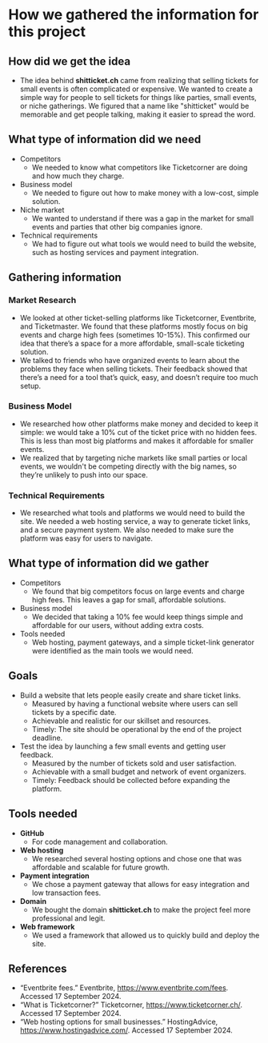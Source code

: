 # How we gathered the information for this project

## How did we get the idea
* The idea behind **shitticket.ch** came from realizing that selling tickets for small events is often complicated or expensive. We wanted to create a simple way for people to sell tickets for things like parties, small events, or niche gatherings. We figured that a name like "shitticket" would be memorable and get people talking, making it easier to spread the word.

## What type of information did we need
* Competitors
  * We needed to know what competitors like Ticketcorner are doing and how much they charge.
* Business model
  * We needed to figure out how to make money with a low-cost, simple solution.
* Niche market
  * We wanted to understand if there was a gap in the market for small events and parties that other big companies ignore.
* Technical requirements
  * We had to figure out what tools we would need to build the website, such as hosting services and payment integration.

## Gathering information
### Market Research
* We looked at other ticket-selling platforms like Ticketcorner, Eventbrite, and Ticketmaster. We found that these platforms mostly focus on big events and charge high fees (sometimes 10-15%). This confirmed our idea that there’s a space for a more affordable, small-scale ticketing solution.
* We talked to friends who have organized events to learn about the problems they face when selling tickets. Their feedback showed that there’s a need for a tool that’s quick, easy, and doesn’t require too much setup.

### Business Model
* We researched how other platforms make money and decided to keep it simple: we would take a 10% cut of the ticket price with no hidden fees. This is less than most big platforms and makes it affordable for smaller events.
* We realized that by targeting niche markets like small parties or local events, we wouldn't be competing directly with the big names, so they’re unlikely to push into our space.

### Technical Requirements
* We researched what tools and platforms we would need to build the site. We needed a web hosting service, a way to generate ticket links, and a secure payment system. We also needed to make sure the platform was easy for users to navigate.

## What type of information did we gather
* Competitors
  * We found that big competitors focus on large events and charge high fees. This leaves a gap for small, affordable solutions.
* Business model
  * We decided that taking a 10% fee would keep things simple and affordable for our users, without adding extra costs.
* Tools needed
  * Web hosting, payment gateways, and a simple ticket-link generator were identified as the main tools we would need.

## Goals
* Build a website that lets people easily create and share ticket links.
  * Measured by having a functional website where users can sell tickets by a specific date.
  * Achievable and realistic for our skillset and resources.
  * Timely: The site should be operational by the end of the project deadline.
* Test the idea by launching a few small events and getting user feedback.
  * Measured by the number of tickets sold and user satisfaction.
  * Achievable with a small budget and network of event organizers.
  * Timely: Feedback should be collected before expanding the platform.

## Tools needed
* **GitHub**
  * For code management and collaboration.
* **Web hosting**
  * We researched several hosting options and chose one that was affordable and scalable for future growth.
* **Payment integration**
  * We chose a payment gateway that allows for easy integration and low transaction fees.
* **Domain**
  * We bought the domain **shitticket.ch** to make the project feel more professional and legit.
* **Web framework**
  * We used a framework that allowed us to quickly build and deploy the site.
  
## References
* “Eventbrite fees.” Eventbrite, https://www.eventbrite.com/fees. Accessed 17 September 2024.
* “What is Ticketcorner?” Ticketcorner, https://www.ticketcorner.ch/. Accessed 17 September 2024.
* “Web hosting options for small businesses.” HostingAdvice, https://www.hostingadvice.com/. Accessed 17 September 2024.
